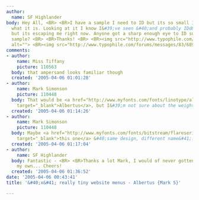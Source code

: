 ```yaml
---
author:
  name: SF Highlander
body: Hey All, <BR> <BR>I have a sample I need to ID but its so small I cant be sure
  what it is. Looking at it I know I&#39;ve seen &#40;and probably IDd&#41; this before,
  but its escaping me right now. Anyone got a sharp enough eye to ID such a small
  sample? <BR> <BR>Thanks! <BR> <BR><img src="http://www.typophile.com/forums/messages/83/68924.gif"
  alt=""> <BR><img src="http://www.typophile.com/forums/messages/83/68925.gif" alt="">
comments:
- author:
    name: Miss Tiffany
    picture: 110563
  body: that ampersand looks familiar though
  created: '2005-04-06 01:01:28'
- author:
    name: Mark Simonson
    picture: 110448
  body: That would be <a href="http://www.myfonts.com/fonts/linotype/albertus/mt/testdrive.html?s=production+%26+design&amp;p=48"
    target="_blank">Albertus</a>, but I&#39;m not sure about the weight.
  created: '2005-04-06 01:14:26'
- author:
    name: Mark Simonson
    picture: 110448
  body: Maybe <a href="http://www.myfonts.com/fonts/bitstream/flareserif-821/bold/testdrive.html?s=production+%26+design&amp;p=48"
    target="_blank">this one</a> &#40;same design, different name&#41;.
  created: '2005-04-06 01:17:04'
- author:
    name: SF Highlander
  body: Fantastic - <BR> <BR>Thanks a lot Mark, I would of never gotten that one on
    my own... Cheers!
  created: '2005-04-06 01:36:52'
date: '2005-04-06 00:43:41'
title: '&#40;x&#41; really tiny website menus - Albertus {Mark S}'

---
```

